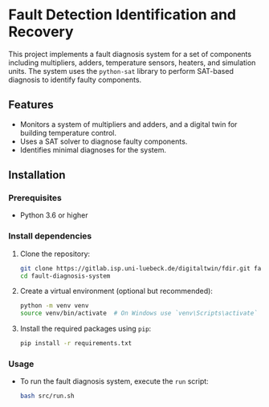 # Fault Detection Identification and Recovery

This project implements a fault diagnosis system for a set of components including multipliers, adders, temperature sensors, heaters, and simulation units. The system uses the `python-sat` library to perform SAT-based diagnosis to identify faulty components.

## Features
- Monitors a system of multipliers and adders, and a digital twin for building temperature control.
- Uses a SAT solver to diagnose faulty components.
- Identifies minimal diagnoses for the system.

## Installation
### Prerequisites
- Python 3.6 or higher

### Install dependencies
1. Clone the repository:
    ```bash
    git clone https://gitlab.isp.uni-luebeck.de/digitaltwin/fdir.git fault-diagnosis-system
    cd fault-diagnosis-system
    ```

2. Create a virtual environment (optional but recommended):
    ```bash
    python -m venv venv
    source venv/bin/activate  # On Windows use `venv\Scripts\activate`
    ```

3. Install the required packages using `pip`:
    ```bash
    pip install -r requirements.txt
    ```

### Usage
- To run the fault diagnosis system, execute the `run` script:
    ```bash
    bash src/run.sh
    ```

